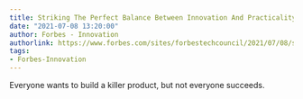 ```yaml
---
title: Striking The Perfect Balance Between Innovation And Practicality
date: "2021-07-08 13:20:00"
author: Forbes - Innovation
authorlink: https://www.forbes.com/sites/forbestechcouncil/2021/07/08/striking-the-perfect-balance-between-innovation-and-practicality/
tags:
- Forbes-Innovation
---
```

Everyone wants to build a killer product, but not everyone succeeds.